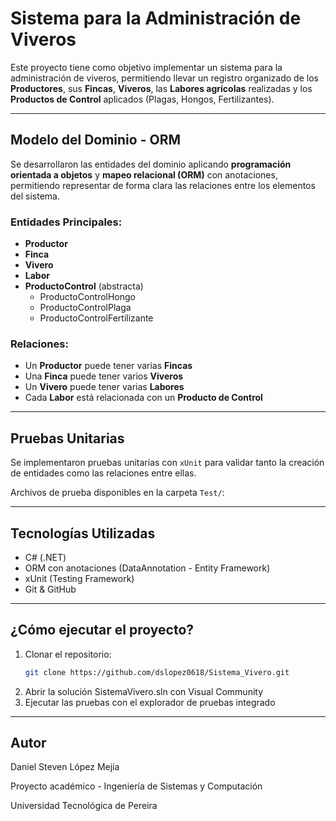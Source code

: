 # Sistema para la Administración de Viveros

Este proyecto tiene como objetivo implementar un sistema para la administración de viveros, permitiendo llevar un registro organizado de los **Productores**, sus **Fincas**, **Viveros**, las **Labores agrícolas** realizadas y los **Productos de Control** aplicados (Plagas, Hongos, Fertilizantes).

---

## Modelo del Dominio - ORM

Se desarrollaron las entidades del dominio aplicando **programación orientada a objetos** y **mapeo relacional (ORM)** con anotaciones, permitiendo representar de forma clara las relaciones entre los elementos del sistema.

### Entidades Principales:
- **Productor**
- **Finca**
- **Vivero**
- **Labor**
- **ProductoControl** (abstracta)
  - ProductoControlHongo
  - ProductoControlPlaga
  - ProductoControlFertilizante

### Relaciones:
- Un **Productor** puede tener varias **Fincas**
- Una **Finca** puede tener varios **Viveros**
- Un **Vivero** puede tener varias **Labores**
- Cada **Labor** está relacionada con un **Producto de Control**

---

## Pruebas Unitarias

Se implementaron pruebas unitarias con `xUnit` para validar tanto la creación de entidades como las relaciones entre ellas.

Archivos de prueba disponibles en la carpeta `Test/`:

---

## Tecnologías Utilizadas

- C# (.NET)
- ORM con anotaciones (DataAnnotation - Entity Framework)
- xUnit (Testing Framework)
- Git & GitHub

---


## ¿Cómo ejecutar el proyecto?

1. Clonar el repositorio:
   ```bash
   git clone https://github.com/dslopez0618/Sistema_Vivero.git
2. Abrir la solución SistemaVivero.sln con Visual Community
3. Ejecutar las pruebas con el explorador de pruebas integrado

---

## Autor

Daniel Steven López Mejía

Proyecto académico - Ingeniería de Sistemas y Computación

Universidad Tecnológica de Pereira
